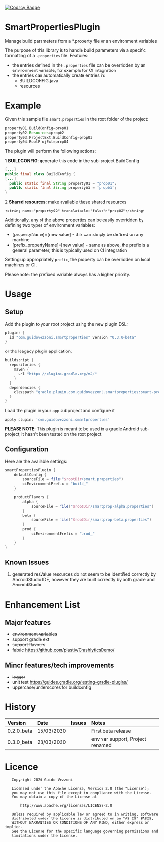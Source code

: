[![Codacy Badge](https://api.codacy.com/project/badge/Grade/2e39b28f9cea49c28bdd3cfd8318b5c2)](https://www.codacy.com/manual/guidovezzoni/smart-properties?utm_source=github.com&amp;utm_medium=referral&amp;utm_content=guidovezzoni/smart-properties&amp;utm_campaign=Badge_Grade)

# SmartPropertiesPlugin
Manage build parameters from a *.property file or an environment variables

The purpose of this library is to handle build parameters via a specific formatting of a `.properties` file.
Features:
*  the entries defined in the `.properties` file can be overridden by an environment variable, for example for CI integration
*  the entries can automatically create entries in:
   *  BUILDCONFIG.java
   *  resources
  
  
# Example
Given this sample file `smart.properties` in the root folder of the project:
```groovy
property01.BuildConfig=prop01
property02.Resources=prop02
property03.ProjectExt.BuildConfig=prop03
property04.RootProjExt=prop04
```
The plugin will perform the following actions:

1 **BUILDCONFIG**: generate this code in the sub-project BuildConfig
```java
[...]
public final class BuildConfig {
[...]
  public static final String property01 = "prop01";
  public static final String property03 = "prop03";
}
``` 

2  **Shared resources**: make available these shared resources
```
<string name="property02" translatable="false">"prop02"</string>
``` 

Additionally, any of the above properties can be easily overridden by defining two types of environment variables:
*  [propertyName]=[new value] -  this can simply be defined on any machine 
*  [prefix_propertyName]=[new value] - same as above, the prefix is a general parameter, this is typically used on CI integration

Setting up appropriately `prefix`, the property can be overridden on local machines or CI.

Please note: the prefixed variable always has a higher priority.


# Usage

## Setup
Add the plugin to your root project using the new plugin DSL:
```groovy
plugins {
  id "com.guidovezzoni.smartproperties" version "0.3.0-beta"
}
```
or the leagacy plugin application:
```groovy
buildscript {
  repositories {
    maven {
      url "https://plugins.gradle.org/m2/"
    }
  }
  dependencies {
    classpath "gradle.plugin.com.guidovezzoni.smartproperties:smart-properties:0.3.0-beta"
  }
}
```
Load the plugin in your `app` subproject and configure it
```groovy
apply plugin: 'com.guidovezzoni.smartproperties'
```

**PLEASE NOTE**: This plugin is meant to be used in a gradle Android sub-project, it hasn't been tested on the root project.

## Configuration

Here are the available settings:

```groovy
smartPropertiesPlugin {
    defaultConfig {
        sourceFile = file("$rootDir/smart.properties")
        ciEnvironmentPrefix = "build_"
    }

    productFlavors {
        alpha {
            sourceFile = file("$rootDir/smartprop-alpha.properties")
        }
        beta {
            sourceFile = file("$rootDir/smartprop-beta.properties")
        }
        prod {
            ciEnvironmentPrefix = "prod_"
        }
    }
}
```

## Known Issues
1.  generated resValue resources do not seem to be identified correctly by AndroidStudio IDE, however they are built correctly by both gradle and AndroidStudio

# Enhancement List

## Major features
*  ~~environment variables~~
*  support gradle ext
*  ~~support flavours~~
*  fabric https://github.com/plastiv/CrashlyticsDemo/

## Minor features/tech improvements
*  ~~logger~~
*  unit test https://guides.gradle.org/testing-gradle-plugins/
*   uppercase/underscores for buildconfig

# History
| Version     | Date       | Issues        | Notes                                      |
|:------------|:-----------|:--------------|:-------------------------------------------|
| 0.2.0_beta  | 15/03/2020 |               | First beta release                         |
| 0.3.0_beta  | 28/03/2020 |               | env var support, Project renamed           |

# Licence
```
   Copyright 2020 Guido Vezzoni

   Licensed under the Apache License, Version 2.0 (the "License");
   you may not use this file except in compliance with the License.
   You may obtain a copy of the License at

       http://www.apache.org/licenses/LICENSE-2.0

   Unless required by applicable law or agreed to in writing, software
   distributed under the License is distributed on an "AS IS" BASIS,
   WITHOUT WARRANTIES OR CONDITIONS OF ANY KIND, either express or implied.
   See the License for the specific language governing permissions and
   limitations under the License.
```
